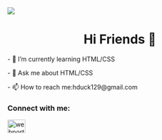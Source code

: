 <img src="[https://tenor.com/view/sad-cat-sunakook-tired-exhausted-gif-24687868](https://tenor.com/view/sad-cat-sunakook-tired-exhausted-gif-24687868)">
<h1 align="center">Hi Friends 👋</h1>
<p align="left">- 🌱 I’m currently learning HTML/CSS</p>
<p align="left">- 💬 Ask me about HTML/CSS</p>
<p>- 📫 How to reach me:hduck129@gmail.com</p>
<h3 align="left">Connect with me:</h3>
<p align="left">
<a href="https://instagram.com/amir._.hk18" target="blank"><img align="center" src="https://raw.githubusercontent.com/rahuldkjain/github-profile-readme-generator/master/src/images/icons/Social/instagram.svg" alt="webportal.ir" height="30" width="40" /></a>
</p>
<!--
**AmirHosseinKeshavarzDEV/AmirHosseinKeshavarzDEV** is a ✨ _special_ ✨ repository because its `README.md` (this file) appears on your GitHub profile.

Here are some ideas to get you started:

- 🔭 I’m currently working on ...
- 👯 I’m looking to collaborate on ...
- 🤔 I’m looking for help with ...

- 😄 Pronouns: ...
- ⚡ Fun fact: ...
-->
